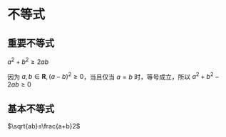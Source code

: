 # 不等式

## 重要不等式

$a^2+b^2≥2ab$

因为 $a, b\in \mathbf{R}, (a-b)^2≥0$，当且仅当 $a=b$ 时，等号成立，所以 $a^2+b^2-2ab≥0$

## 基本不等式

$\sqrt{ab}≤\frac{a+b}2$



